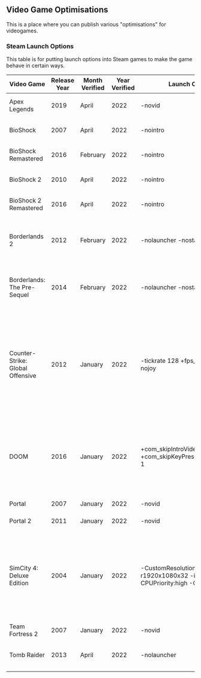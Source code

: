 ## Video Game Optimisations

This is a place where you can publish various "optimisations" for videogames. 

### Steam Launch Options

This table is for putting launch options into Steam games to make the game behave in certain ways. 

| **Video Game** | **Release Year** | **Month Verified** | **Year Verified** | **Launch Options** | What does it do? | Notes |
|----------------|------------------|--------------------|-------------------|--------------------|------------------|-------|
| Apex Legends | 2019 | April | 2022 | -novid | Skips logos before game launch. | X |
| BioShock | 2007 | April | 2022 | -nointro | Skips logos before game launch. | X |
| BioShock Remastered| 2016 | February | 2022 | -nointro | Skips logos before game launch. | X |
| BioShock 2 | 2010 | April | 2022 | -nointro | Skips logos before game launch. | X |
| BioShock 2 Remastered | 2016 | April | 2022 | -nointro | Skips logos before game launch. | X |
| Borderlands 2 | 2012 | February | 2022 | -nolauncher -nostartupmovies | Skips launcher and logos that usually appear on launch. | X |
| Borderlands: The Pre-Sequel | 2014 | February | 2022 | -nolauncher -nostartupmovies | Skips launcher and logos that usually appear on launch. | X |
| Counter-Strike: Global Offensive | 2012 | January | 2022 | -tickrate 128 +fps_max 0 -novid -nojoy | Sets tickrate of bot matches to 128 (not 64) + unlocks framerate + skips intro logo and disables joystick support which may benefit performance. | X |
| DOOM | 2016 | January | 2022 | +com_skipIntroVideo 1 +com_skipKeyPressOnLoadScreens 1 | Skips intro logo sequence & makes it so you don't have to press a key after a loading screen finishes. | X |
Portal | 2007 |	January	| 2022 | -novid |	Skips intro logo.	| Likely works on most Valve Games. |
Portal 2 | 2011 |	January	| 2022 | -novid |	Skips intro logo.	| Likely works on most Valve Games. |
SimCity 4: Deluxe Edition | 2004 |	January	| 2022 |  -CustomResolution:enabled -r1920x1080x32 -intro:off -CPUPriority:high -CPUCount:2 |	Sets the resolution to 1080p + Sets colour depth to 32 bit + Skips intro logo sequence + forces the game to only use 2 CPU cores. | SimCity 4 Deluxe is an old game hence all the things that need to be done. These instructions may not work for you. If you want more explanation for the changes or alterations that might work better for your hardware (e.g. changing 1920x1080 in the launch options to the resolution of your display) go to https://steamcommunity.com/sharedfiles/filedetails/?id=279736936 and check it out. |
Team Fortress 2 | 2007 |	January	| 2022 | -novid |	Skips intro logo.	| Likely works on most Valve Games. |
Tomb Raider	| 2013 | April | 2022 | -nolauncher | Skips launcher before the game starts. | X |
